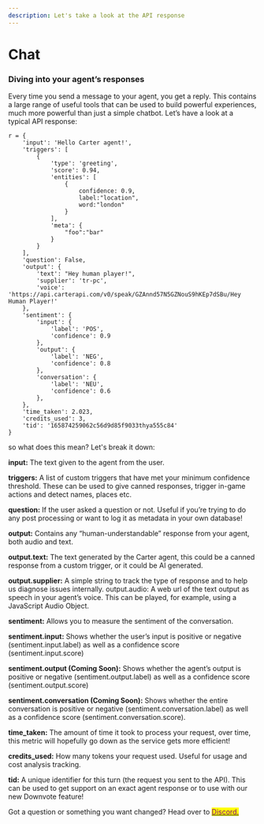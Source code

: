 ```yaml
---
description: Let's take a look at the API response
---
```


# Chat

### Diving into your agent’s responses

Every time you send a message to your agent, you get a reply. This contains a large range of useful tools that can be used to build powerful experiences, much more powerful than just a simple chatbot. Let’s have a look at a typical API response:

```
r = {
    'input': 'Hello Carter agent!',
    'triggers': [
        {
            'type': 'greeting', 
            'score': 0.94, 
            'entities': [
                {
                    confidence: 0.9,
                    label:"location",
                    word:"london"
                }
            ],
            'meta': {
                "foo":"bar"
            }
        }
    ],
    'question': False,
    'output': {
        'text': "Hey human player!",
        'supplier': 'tr-pc',
        'voice': 'https://api.carterapi.com/v0/speak/GZAnnd57N5GZNouS9hKEp7dSBu/Hey Human Player!'
    },
    'sentiment': {
        'input': { 
            'label': 'POS',
            'confidence': 0.9
        },
        'output': { 
            'label': 'NEG',
            'confidence': 0.8
        },
        'conversation': { 
            'label': 'NEU',
            'confidence': 0.6
        },
    },
    'time_taken': 2.023,
    'credits_used': 3,
    'tid': '165874259062c56d9d85f9033thya555c84'
}
```

so what does this mean? Let's break it down:

**input:** The text given to the agent from the user.&#x20;

**triggers:** A list of custom triggers that have met your minimum confidence threshold. These can be used to give canned responses, trigger in-game actions and detect names, places etc.

**question:** If the user asked a question or not. Useful if you’re trying to do any post processing or want to log it as metadata in your own database!&#x20;

**output:** Contains any “human-understandable” response from your agent, both audio and text.&#x20;

**output.text:** The text generated by the Carter agent, this could be a canned response from a custom trigger, or it could be AI generated.&#x20;

**output.supplier:** A simple string to track the type of response and to help us diagnose issues internally. output.audio: A web url of the text output as speech in your agent’s voice. This can be played, for example, using a JavaScript Audio Object.&#x20;

**sentiment:** Allows you to measure the sentiment of the conversation.&#x20;

**sentiment.input:** Shows whether the user’s input is positive or negative (sentiment.input.label) as well as a confidence score (sentiment.input.score)&#x20;

**sentiment.output (Coming Soon):** Shows whether the agent’s output is positive or negative (sentiment.output.label) as well as a confidence score (sentiment.output.score)&#x20;

**sentiment.conversation (Coming Soon):** Shows whether the entire conversation is positive or negative (sentiment.conversation.label) as well as a confidence score (sentiment.conversation.score).&#x20;

**time\_taken:** The amount of time it took to process your request, over time, this metric will hopefully go down as the service gets more efficient!&#x20;

**credits\_used:** How many tokens your request used. Useful for usage and cost analysis tracking.&#x20;

**tid:** A unique identifier for this turn (the request you sent to the API). This can be used to get support on an exact agent response or to use with our new Downvote feature!



Got a question or something you want changed? Head over to [<mark style="color:purple;">Discord.</mark>](https://discord.com/invite/YqWwCVU8UH)<mark style="color:purple;"></mark>

